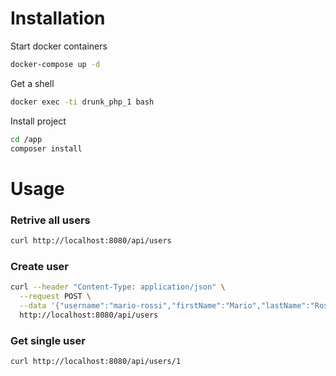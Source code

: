 # Installation

Start docker containers
```sh
docker-compose up -d
```

Get a shell
```sh
docker exec -ti drunk_php_1 bash
```

Install project
```sh
cd /app
composer install
```

# Usage

### Retrive all users
```sh
curl http://localhost:8080/api/users
```

### Create user
```sh
curl --header "Content-Type: application/json" \
  --request POST \
  --data '{"username":"mario-rossi","firstName":"Mario","lastName":"Rossi","email":"mario.rossi@example.com","password":"password"}' \
  http://localhost:8080/api/users
```

### Get single user
```sh
curl http://localhost:8080/api/users/1
```


